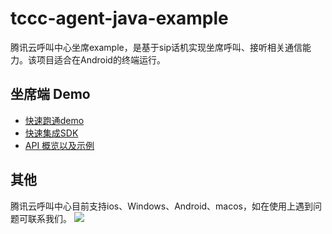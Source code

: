 # tccc-agent-java-example
腾讯云呼叫中心坐席example，是基于sip话机实现坐席呼叫、接听相关通信能力。该项目适合在Android的终端运行。

## 坐席端 Demo
- [快速跑通demo](QuickStartDemo.md)
- [快速集成SDK](QuickStartSDK.md)
- [API 概览以及示例](api.md)
## 其他
腾讯云呼叫中心目前支持ios、Windows、Android、macos，如在使用上遇到问题可联系我们。
![](https://qcloudimg.tencent-cloud.cn/trisys/assets/product/images/sk-TijIluPihE1wMvv8bz.png)